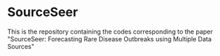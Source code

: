 # SourceSeer
This is the repository containing the codes corresponding to the paper "SourceSeer: Forecasting Rare Disease Outbreaks using Multiple Data Sources"
